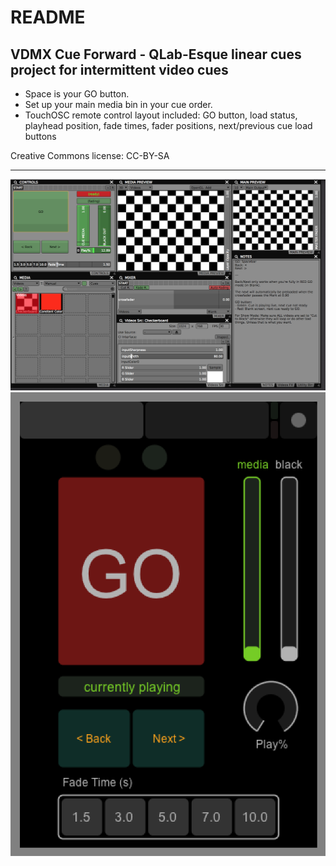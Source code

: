 # README

## VDMX Cue Forward - QLab-Esque linear cues project for intermittent video cues

* Space is your GO button.
* Set up your main media bin in your cue order.
* TouchOSC remote control layout included: GO button, load status, playhead position, fade times, fader positions, next/previous cue load buttons

Creative Commons license: CC-BY-SA

---

![](vdmxcf-vdmx.png)
![](vdmxcf-remote.png)